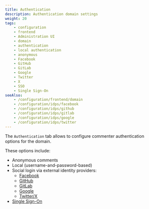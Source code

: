 ```yaml
---
title: Authentication
description: Authentication domain settings
weight: 20
tags:
    - configuration
    - frontend
    - Administration UI
    - domain
    - authentication
    - local authentication
    - anonymous
    - Facebook
    - GitHub
    - GitLab
    - Google
    - Twitter
    - X
    - SSO
    - Single Sign-On
seeAlso:
    - /configuration/frontend/domain
    - /configuration/idps/facebook
    - /configuration/idps/github
    - /configuration/idps/gitlab
    - /configuration/idps/google
    - /configuration/idps/twitter
---
```


The `Authentication` tab allows to configure commenter authentication options for the domain.

<!--more-->

These options include:

* Anonymous comments
* Local (username-and-password-based)
* Social login via external identity providers:
    * [Facebook](/configuration/idps/facebook)
    * [GitHub](/configuration/idps/github)
    * [GitLab](/configuration/idps/gitlab)
    * [Google](/configuration/idps/google)
    * [Twitter/X](/configuration/idps/twitter)
* [Single Sign-On](sso)
